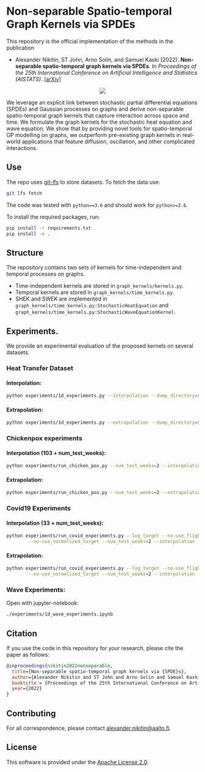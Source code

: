 # Non-separable Spatio-temporal Graph Kernels via SPDEs

This repository is the official implementation of the methods in the publication
* Alexander Nikitin, ST John, Arno Solin, and Samuel Kaski (2022). **Non-separable spatio-temporal graph kernels via SPDEs**. In *Proceedings of the 25th International Conference on Artificial Intelligence and Statistics (AISTATS)*. [[arXiv]](https://arxiv.org/abs/2111.08524) 

<p align="center">
  <img src="data/gp_on_graphs_teaser.png" />
</p>


We leverage an explicit link between stochastic partial differential equations (SPDEs) and Gaussian processes on graphs and derive non-separable spatio-temporal graph kernels that capture interaction across space and time. We formulate the graph kernels for the stochastic heat equation and wave equation. We show that by providing novel tools for spatio-temporal GP modelling on graphs, we outperform pre-existing graph kernels in real-world applications that feature diffusion, oscillation, and other complicated interactions.

## Use
The repo uses [git-lfs](https://git-lfs.github.com/) to store datasets. To fetch the data use:
```bash
git lfs fetch
```

The code was tested with `python==3.6` and should work for `python>=3.6`.

To install the required packages, run:
```bash
pip install -r requirements.txt
pip install -e .
```

## Structure
The repository contains two sets of kernels for time-independent and temporal processes on graphs.
* Time-independent kernels are stored in `graph_kernels/kernels.py`.
* Temporal kernels are stored in `graph_kernels/time_kernels.py`.
* SHEK and SWEK are implemented in `graph_kernels/time_kernels.py:StochasticHeatEquation` and `graph_kernels/time_kernels.py:StochasticWaveEquationKernel`.

## Experiments.
We provide an experimental evaluation of the proposed kernels on several datasets.

### Heat Transfer Dataset
#### Interpolation:
```bash
python experiments/1d_experiments.py --interpolation --dump_directory=$PATH_TO_RESULTS
```

#### Extrapolation:
```bash
python experiments/1d_experiments.py --extrapolation --dump_directory=$PATH_TO_RESULTS
```

### Chickenpox experiments
#### Interpolation (103 + num_test_weeks):
```bash
python experiments/run_chicken_pox.py --num_test_weeks=2 --interpolation --dump_directory=$PATH_TO_RESULTS
```

#### Extrapolation:
```bash
python experiments/run_chicken_pox.py --num_test_weeks=2 --extrapolation --dump_directory=$PATH_TO_RESULTS
```


### Covid19 Experiments
#### Interpolation (33 + num_test_weeks):
```bash
python experiments/run_covid_experiments.py --log_target --no-use_flight_graph \
        --no-use_normalized_target --num_test_weeks=2 --interpolation --dump_directory=$PATH_TO_RESULTS
```

#### Extrapolation:
```bash
python experiments/run_covid_experiments.py --log_target --no-use_flight_graph \
        --no-use_normalized_target --num_test_weeks=2 --interpolation --dump_directory=$PATH_TO_RESULTS
```


### Wave Experiments:
Open with jupyter-notebook:
```bash
./experiments/1d_wave_experiments.ipynb
```

## Citation
If you use the code in this repository for your research, please cite the paper as follows:
```bibtex
@inproceedings{nikitin2022nonseparable,
  title={Non-separable spatio-temporal graph kernels via {SPDE}s},
  author={Alexander Nikitin and ST John and Arno Solin and Samuel Kaski},
  booktitle = {Proceedings of the 25th International Conference on Artificial Intelligence and Statistics (AISTATS)},
  year={2022}
}
```

## Contributing
For all correspondence, please contact alexander.nikitin@aalto.fi.

## License
This software is provided under the [Apache License 2.0](LICENSE).
